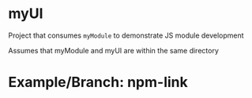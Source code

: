 # myUI

Project that consumes `myModule` to demonstrate JS module development

Assumes that myModule and myUI are within the same directory

# Example/Branch: npm-link